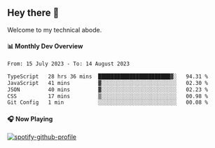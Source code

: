 ## Hey there 👋

Welcome to my technical abode.

#### 📊 Monthly Dev Overview
<!--START_SECTION:waka-->

```txt
From: 15 July 2023 - To: 14 August 2023

TypeScript   28 hrs 36 mins  ███████████████████████▓░   94.31 %
JavaScript   41 mins         ▓░░░░░░░░░░░░░░░░░░░░░░░░   02.30 %
JSON         40 mins         ▓░░░░░░░░░░░░░░░░░░░░░░░░   02.23 %
CSS          17 mins         ▒░░░░░░░░░░░░░░░░░░░░░░░░   00.98 %
Git Config   1 min           ░░░░░░░░░░░░░░░░░░░░░░░░░   00.08 %
```

<!--END_SECTION:waka-->

#### 🎧 Now Playing

[![spotify-github-profile](https://spotify-github-profile.vercel.app/api/view?uid=james2mid&cover_image=true&theme=natemoo-re)](https://open.spotify.com/user/james2mid?si=2b3baf2b09cb499e)
